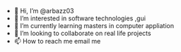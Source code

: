 - 👋 Hi, I’m @arbazz03
- 👀 I’m interested in software technologies ,gui 
- 🌱 I’m currently learning masters in computer appliation
- 💞️ I’m looking to collaborate on real life projects
- 📫 How to reach me email me

<!---
arbazz03/arbazz03 is a ✨ special ✨ repository because its `README.md` (this file) appears on your GitHub profile.
You can click the Preview link to take a look at your changes.
--->
